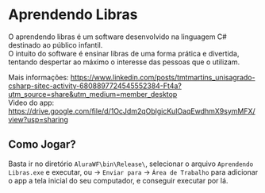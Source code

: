 # Aprendendo Libras

O aprendendo libras é um software desenvolvido na linguagem C# destinado ao público infantil. <br/> 
O intuito do software é ensinar libras de uma forma prática e divertida, tentando despertar ao máximo o interesse das pessoas que o utilizam. 

Mais informações: https://www.linkedin.com/posts/tmtmartins_unisagrado-csharp-sitec-activity-6808897724545552384-Ft4a?utm_source=share&utm_medium=member_desktop<br/> 
Video do app: https://drive.google.com/file/d/1OcJdm2qOblgicKuIOaqEwdhmX9symMFX/view?usp=sharing

## Como Jogar? 
Basta ir no diretório `AluraWF\bin\Release\`, selecionar o arquivo `Aprendendo Libras.exe` e executar,
ou -> `Enviar para` -> `Área de Trabalho` para adicionar o app a tela inicial do seu computador, e conseguir executar por lá. 
